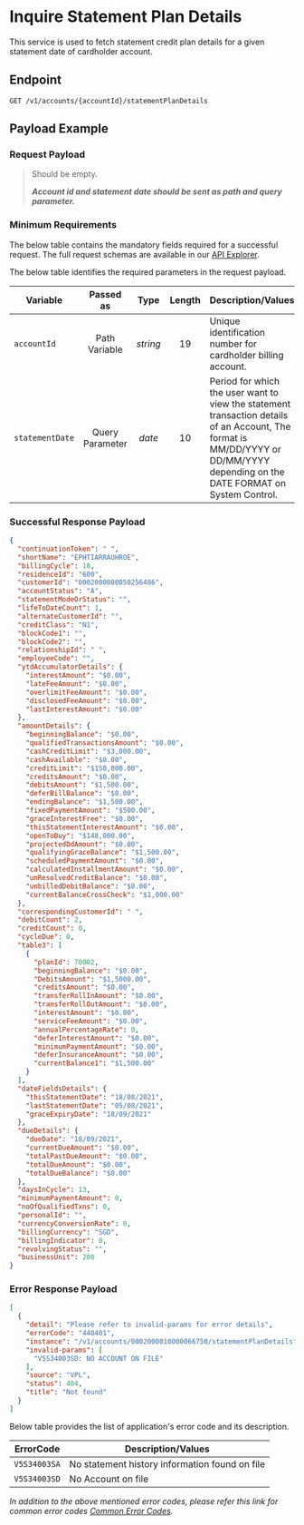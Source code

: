 # Inquire Statement Plan Details

This service is used to fetch statement credit plan details for a given statement date of cardholder account.

## Endpoint

`GET /v1/accounts/{accountId}/statementPlanDetails`

## Payload Example

### Request Payload

>Should be empty. 
>
>***Account id and statement date should be sent as path and query parameter.***


### Minimum Requirements

The below table contains the mandatory fields required for a successful request. The full request schemas are available in our [API Explorer](../api/?type=get&path=/v1/accounts/{accountId}/statementPlanDetails).

The below table identifies the required parameters in the request payload.

| Variable | Passed as | Type | Length | Description/Values |
| -------- | :-------: | :--: | :------------: | ------------------ |
| `accountId` | Path Variable | *string* | 19 | Unique identification number for cardholder billing account. | 
| `statementDate` | Query Parameter | *date* | 10 | Period for which the user want to view the statement transaction details of an Account, The format is MM/DD/YYYY or DD/MM/YYYY depending on the DATE FORMAT on System Control.| 

### Successful Response Payload

```json
{
  "continuationToken": " ",
  "shortName": "EPHTIARRAUHROE",
  "billingCycle": 18,
  "residenceId": "600",
  "customerId": "0002000000050256486",
  "accountStatus": "A",
  "statementModeOrStatus": "",
  "lifeToDateCount": 1,
  "alternateCustomerId": "",
  "creditClass": "N1",
  "blockCode1": "",
  "blockCode2": "",
  "relationshipId": " ",
  "employeeCode": "",
  "ytdAccumulatorDetails": {
    "interestAmount": "$0.00",
    "lateFeeAmount": "$0.00",
    "overlimitFeeAmount": "$0.00",
    "disclosedFeeAmount": "$0.00",
    "lastInterestAmount": "$0.00"
  },
  "amountDetails": {
    "beginningBalance": "$0.00",
    "qualifiedTransactionsAmount": "$0.00",
    "cashCreditLimit": "$3,000.00",
    "cashAvailable": "$0.00",
    "creditLimit": "$150,000.00",
    "creditsAmount": "$0.00",
    "debitsAmount": "$1,500.00",
    "deferBillBalance": "$0.00",
    "endingBalance": "$1,500.00",
    "fixedPaymentAmount": "$500.00",
    "graceInterestFree": "$0.00",
    "thisStatementInterestAmount": "$0.00",
    "openToBuy": "$148,000.00",
    "projectedDdAmount": "$0.00",
    "qualifyingGraceBalance": "$1,500.00",
    "scheduledPaymentAmount": "$0.00",
    "calculatedInstallmentAmount": "$0.00",
    "unResolvedCreditBalance": "$0.00",
    "unbilledDebitBalance": "$0.00",
    "currentBalanceCrossCheck": "$1,000.00"
  },
  "correspondingCustomerId": " ",
  "debitCount": 2,
  "creditCount": 0,
  "cycleDue": 0,
  "table3": [
    {
      "planId": 70002,
      "beginningBalance": "$0.00",
      "DebitsAmount": "$1,5000.00",
      "creditsAmount": "$0.00",
      "transferRollInAmount": "$0.00",
      "transferRollOutAmount": "$0.00",
      "interestAmount": "$0.00",
      "serviceFeeAmount": "$0.00",
      "annualPercentageRate": 0,
      "deferInterestAmount": "$0.00",
      "minimumPaymentAmount": "$0.00",
      "deferInsuranceAmount": "$0.00",
      "currentBalance1": "$1,500.00"
    }
  ],
  "dateFieldsDetails": {
    "thisStatementDate": "18/08/2021",
    "lastStatementDate": "05/08/2021",
    "graceExpiryDate": "18/09/2021"
  },
  "dueDetails": {
    "dueDate": "18/09/2021",
    "currentDueAmount": "$0.00",
    "totalPastDueAmount": "$0.00",
    "totalDueAmount": "$0.00",
    "totalDueBalance": "$0.00"
  },
  "daysInCycle": 13,
  "minimumPaymentAmount": 0,
  "noOfQualifiedTxns": 0,
  "personalId": "",
  "currencyConversionRate": 0,
  "billingCurrency": "SGD",
  "billingIndicator": 0,
  "revolvingStatus": "",
  "businessUnit": 200
}
```

### Error Response Payload

```json
[
  {
    "detail": "Please refer to invalid-params for error details",
    "errorCode": "440401",
    "instance": "/v1/accounts/0002000010000066750/statementPlanDetails",
    "invalid-params": [
      "V5S34003SD: NO ACCOUNT ON FILE"
    ],
    "source": "VPL",
    "status": 404,
    "title": "Not found"
  }
]
```

Below table provides the list of application's error code and its description.

| ErrorCode |  Description/Values |
| --------  | ------------------ |
| `V5S34003SA` | No statement history information found on file |
| `V5S34003SD` | No Account on file |

*In addition to the above mentioned error codes, please refer this link for common error codes [Common Error Codes](..docs/?path=docs/common-error-codes.md).*


